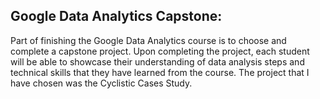 ## Google Data Analytics Capstone:

Part of finishing the Google Data Analytics course is to choose and complete a capstone project. Upon completing the project, each student will be able to showcase their understanding of data analysis steps and technical skills that they have learned from the course. The project that I have chosen was the Cyclistic Cases Study.
